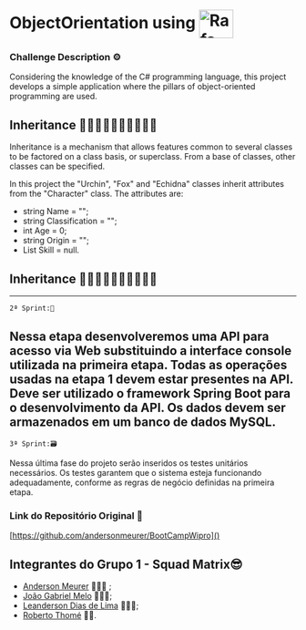 # ObjectOrientation using   <img align="center" alt="Rafa-Csharp" height="50" width="60" src="https://cdn.jsdelivr.net/gh/devicons/devicon/icons/csharp/csharp-original.svg">

### Challenge Description ⚙️

Considering the knowledge of the C# programming language, this project develops a simple application where the pillars of object-oriented programming are used.

## Inheritance 👨‍👧‍👦👨‍👩‍👧‍👧👩‍👧‍👦

Inheritance is a mechanism that allows features common to several classes to be factored on a class basis, or superclass. From a base of classes, other classes can be specified.

In this project the "Urchin", "Fox" and "Echidna" classes inherit attributes from the "Character" class. The attributes are:

 - string Name = "";
 - string Classification = "";
 - int Age = 0;
 - string Origin = "";
 - List<string> Skill = null.
 
 ## Inheritance 👨‍👧‍👦👨‍👩‍👧‍👧👩‍👧‍👦

   

___
    2ª Sprint:📁
Nessa etapa desenvolveremos uma API para acesso via Web substituindo a
interface console utilizada na primeira etapa. Todas as operações usadas na etapa 1
devem estar presentes na API. Deve ser utilizado o framework Spring Boot para o
desenvolvimento da API. Os dados devem ser armazenados em um banco de dados
MySQL.
---
    3ª Sprint:🗃️
Nessa última fase do projeto serão inseridos os testes unitários necessários. Os
testes garantem que o sistema esteja funcionando adequadamente, conforme as
regras de negócio definidas na primeira etapa.


### Link do Repositório Original 💼
[https://github.com/andersonmeurer/BootCampWipro]()

## Integrantes do Grupo 1 - Squad Matrix😎

- [Anderson Meurer](https://www.linkedin.com/in/andersonmeurer/) 👨🏻‍💻 ;
- [João Gabriel Melo](https://www.linkedin.com/in/joaogrbm/) 👨🏼‍💻;
- [Leanderson Dias de Lima](https://www.linkedin.com/in/leanderson-dias-de-lima-15056215b/) 👨🏾‍💻;
- [Roberto Thomé](https://www.linkedin.com/in/roberto-thome-dev/) 👨‍💻.

